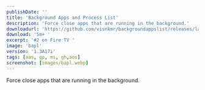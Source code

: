 ```yaml
---
publishDate: ''
title: 'Background Apps and Process List'
description: 'Force close apps that are running in the background.'
downloadurl: 'https://github.com/visnkmr/backgroundappslist/releases/latest/download/app-release.apk'
download: '5m+ '
excerpt: '#2 on Fire TV '
image: 'bapl'
version: '1.3A17i'
tags: [aas, gp, ms, gh,aos]
screenshot: [images/bapl.webp]
---
```


Force close apps that are running in the background.